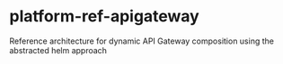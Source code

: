 # platform-ref-apigateway
Reference architecture for dynamic API Gateway composition using the abstracted helm approach
